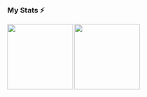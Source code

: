 ### My Stats ⚡

<a href="https://github.com/Eugeniosales/github-readme-stats">
  <img align="left" height='150px' src="https://github-readme-stats.vercel.app/api/top-langs/?username=Eugeniosales&hide=jupyter%20notebook,html,c&layout=compact&theme=dracula" />
</a>

<a href="https://github.com/Eugeniosales/github-readme-statst">
  <img align="left"  height='150px' src="https://github-readme-stats.vercel.app/api?username=Eugeniosales&show_icons=true&theme=dracula" />
</a>

<!--
**Eugeniosales/Eugeniosales** is a ✨ _special_ ✨ repository because its `README.md` (this file) appears on your GitHub profile.

 
<a href="https://github.com/Eugeniosales/github-readme-statst">
  <img align="left" src="https://github-readme-stats.vercel.app/api/pin/?username=Eugeniosales&repo=Times&show_icons=true&theme=dracula" />
</a>

Here are some ideas to get you started:

- 🔭 I’m currently working on ...
- 🌱 I’m currently learning ...
- 👯 I’m looking to collaborate on ...
- 🤔 I’m looking for help with ...
- 💬 Ask me about ...
- 📫 How to reach me: ...
- 😄 Pronouns: ...
- ⚡ Fun fact: ...
-->
